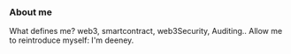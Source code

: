 ### About me
What defines me?
web3, smartcontract, web3Security, Auditing..
Allow me to reintroduce myself: I'm deeney.
